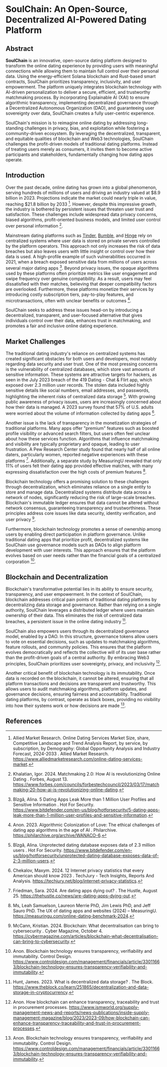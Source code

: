 # SoulChain: An Open-Source, Decentralized AI-Powered Dating Platform

## Abstract

**SoulChain** is an innovative, open-source dating platform designed to transform the online dating experience by providing users with meaningful connections while allowing them to maintain full control over their personal data. Using the energy-efficient Solana blockchain and Rust-based smart contracts, SoulChain prioritizes transparency, inclusivity, and user empowerment. The platform uniquely integrates blockchain technology with AI-driven personalization to deliver a secure, efficient, and trustworthy matchmaking process. By incorporating Explainable AI (XAI) to ensure algorithmic transparency, implementing decentralized governance through a Decentralized Autonomous Organization (DAO), and guaranteeing user sovereignty over data, SoulChain creates a fully user-centric experience.

SoulChain's mission is to reimagine online dating by addressing long-standing challenges in privacy, bias, and exploitation while fostering a community-driven ecosystem. By leveraging the decentralized, transparent, and equitable qualities of blockchain and Web3 technologies, SoulChain challenges the profit-driven models of traditional dating platforms. Instead of treating users merely as consumers, it invites them to become active participants and stakeholders, fundamentally changing how dating apps operate.

## Introduction

Over the past decade, online dating has grown into a global phenomenon, serving hundreds of millions of users and driving an industry valued at $8.9 billion in 2023. Projections indicate the market could nearly triple in value, reaching $21.8 billion by 2033 [^1]. However, despite this impressive growth, the industry is bothered by persistent issues that threaten user trust and satisfaction. These challenges include widespread data privacy concerns, biased algorithms, profit-oriented business models, and limited user control over personal information [^2].

Mainstream dating platforms such as [Tinder](https://tinder.com), [Bumble](https://bumble.com), and [Hinge](https://hinge.co) rely on centralized systems where user data is stored on private servers controlled by the platform operators. This approach not only increases the risk of data breaches but also leaves users with little insight or control over how their data is used. A high-profile example of such vulnerabilities occurred in 2021, when a breach exposed sensitive data from millions of users across several major dating apps [^3]. Beyond privacy issues, the opaque algorithms used by these platforms often prioritize metrics like user engagement and swipe frequency over genuine compatibility. As a result, users may feel dissatisfied with their matches, believing that deeper compatibility factors are overlooked. Furthermore, these platforms monetize their services by introducing costly subscription tiers, pay-to-play features, and microtransactions, often with unclear benefits or outcomes [^4].

SoulChain seeks to address these issues head-on by introducing a decentralized, transparent, and user-focused alternative that gives individuals control over their data, enhances trust in matchmaking, and promotes a fair and inclusive online dating experience.

## Market Challenges

The traditional dating industry's reliance on centralized systems has created significant obstacles for both users and developers, most notably regarding data security and user trust. One of the most pressing concerns is the vulnerability of centralized databases, which store vast amounts of sensitive information. These systems are attractive targets for hackers, as seen in the July 2023 breach of the 419 Dating - Chat & Flirt app, which exposed over 2.3 million user records. The stolen data included highly sensitive details like social numbers, email addresses, and passwords, highlighting the inherent risks of centralized data storage [^5]. With growing public awareness of privacy issues, users are increasingly concerned about how their data is managed. A 2023 survey found that 57% of U.S. adults were worried about the volume of information collected by dating apps [^6].

Another issue is the lack of transparency in the monetization strategies of traditional platforms. Many apps offer "premium" features such as boosted profile visibility or advanced search filters, but users often feel unclear about how these services function. Algorithms that influence matchmaking and visibility are typically proprietary and opaque, leading to user frustration. A Pew Research Center study found that nearly half of all online daters, particularly women, reported negative experiences with these platforms [^7]. Additionally, a separate study by MeasuringU revealed that only 11% of users felt their dating app provided effective matches, with many expressing dissatisfaction over the high costs of premium features [^8].

Blockchain technology offers a promising solution to these challenges through decentralization, which eliminates reliance on a single entity to store and manage data. Decentralized systems distribute data across a network of nodes, significantly reducing the risk of large-scale breaches. Blockchain's immutable ledger ensures that data cannot be altered without network consensus, guaranteeing transparency and trustworthiness. These principles address core issues like data security, identity verification, and user privacy [^9].

Furthermore, blockchain technology promotes a sense of ownership among users by enabling direct participation in platform governance. Unlike traditional dating apps that prioritize profit, decentralized systems like SoulChain use governance models such as DAOs to align platform development with user interests. This approach ensures that the platform evolves based on user needs rather than the financial goals of a centralized corporation [^10].

## Blockchain and Decentralization

Blockchain's transformative potential lies in its ability to ensure security, transparency, and user empowerment. In the context of SoulChain, blockchain addresses critical pain points of traditional dating platforms by decentralizing data storage and governance. Rather than relying on a single authority, SoulChain leverages a distributed ledger where users maintain ownership of their data. This eliminates the risk of centralized data breaches, a persistent issue in the online dating industry [^11].

SoulChain also empowers users through its decentralized governance model, enabled by a DAO. In this structure, governance tokens allow users to vote on essential decisions, such as updates to matchmaking algorithms, feature rollouts, and community policies. This ensures that the platform evolves democratically and reflects the collective will of its user base rather than the profit-driven goals of a central authority. By embracing Web3 principles, SoulChain prioritizes user sovereignty, privacy, and inclusivity [^12].

Another critical benefit of blockchain technology is its immutability. Once data is recorded on the blockchain, it cannot be altered, ensuring that all platform transactions and decisions are transparent and trustworthy. This allows users to audit matchmaking algorithms, platform updates, and governance decisions, ensuring fairness and accountability. Traditional dating platforms, by contrast, operate as black boxes, providing no visibility into how their systems work or how decisions are made [^13].

## References

[^1]: Allied Market Research. Online Dating Services Market Size, share, Competitive Landscape and Trend Analysis Report, by service, by subscription, by Demography: Global Opportunity Analysis and Industry Forecast, 2024-2033 . Allied Market Research. https://www.alliedmarketresearch.com/online-dating-services-market.
[^2]: Khalatian, Igor. 2024. Matchmaking 2.0: How AI is revolutionizing Online Dating . Forbes, August 13. https://www.forbes.com/councils/forbestechcouncil/2023/03/17/matchmaking-20-how-ai-is-revolutionizing-online-dating.
[^3]: Bîzgă, Alina. 5 Dating Apps Leak More than 1 Million User Profiles and Sensitive Information . Hot For Security. https://www.bitdefender.com/en-us/blog/hotforsecurity/5-dating-apps-leak-more-than-1-million-user-profiles-and-sensitive-information.
[^4]: Anon. 2023. Algorithmic Colonization of Love: The ethical challenges of dating app algorithms in the age of AI . Philarchive. https://philarchive.org/archive/WANACO-6.
[^5]: Bîzgă, Alina. Unprotected dating database exposes data of 2.3 million users . Hot For Security. https://www.bitdefender.com/en-us/blog/hotforsecurity/unprotected-dating-database-exposes-data-of-2-3-million-users.
[^6]: Chekalov, Maxym. 2024. 12 Internet privacy statistics that every American should know 2023 . TechJury - Tech Insights, Reports And Analysis. https://techjury.net/blog/internet-privacy-statistics.
[^7]: Friedman, Sara. 2024. Are dating apps dying out? . The Hustle, August 25. https://thehustle.co/news/are-dating-apps-dying-out.
[^8]: Ms, Leah Samuelson, Laureon Merrie PhD, Jim Lewis PhD, and Jeff Sauro PhD. The UX of dating apps and websites (2024) – MeasuringU. https://measuringu.com/online-dating-benchmark-2024.
[^9]: McCann, Kristian. 2024. Blockchain: What decentralisation can bring to cybersecurity . Cyber Magazine, October 4. https://cybermagazine.com/articles/blockchain-what-decentralisation-can-bring-to-cybersecurity.
[^10]: Anon. Blockchain technology ensures transparency, verifiability and immutability. Control Design. https://www.controldesign.com/management/financials/article/33011663/blockchain-technology-ensures-transparency-verifiability-and-immutability.
[^11]: Hunt, James. 2023. What is decentralized data storage? . The Block. https://www.theblock.co/learn/251865/decentralization-and-data-storage-in-cryptocurrency.
[^12]: Anon. How blockchain can enhance transparency, traceability and trust in procurement processes. https://www.ismworld.org/supply-management-news-and-reports/news-publications/inside-supply-management-magazine/blog/2023/2023-09/how-blockchain-can-enhance-transparency-traceability-and-trust-in-procurement-processes.
[^13]: Anon. Blockchain technology ensures transparency, verifiability and immutability. Control Design. https://www.controldesign.com/management/financials/article/33011663/blockchain-technology-ensures-transparency-verifiability-and-immutability.
